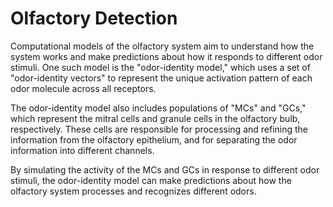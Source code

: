 # Olfactory Detection
 Computational models of the olfactory system aim to understand how the system works and make predictions about how it responds to different odor stimuli. One such model is the "odor-identity model," which uses a set of "odor-identity vectors" to represent the unique activation pattern of each odor molecule across all receptors.

The odor-identity model also includes populations of "MCs" and "GCs," which represent the mitral cells and granule cells in the olfactory bulb, respectively. These cells are responsible for processing and refining the information from the olfactory epithelium, and for separating the odor information into different channels.

By simulating the activity of the MCs and GCs in response to different odor stimuli, the odor-identity model can make predictions about how the olfactory system processes and recognizes different odors.

